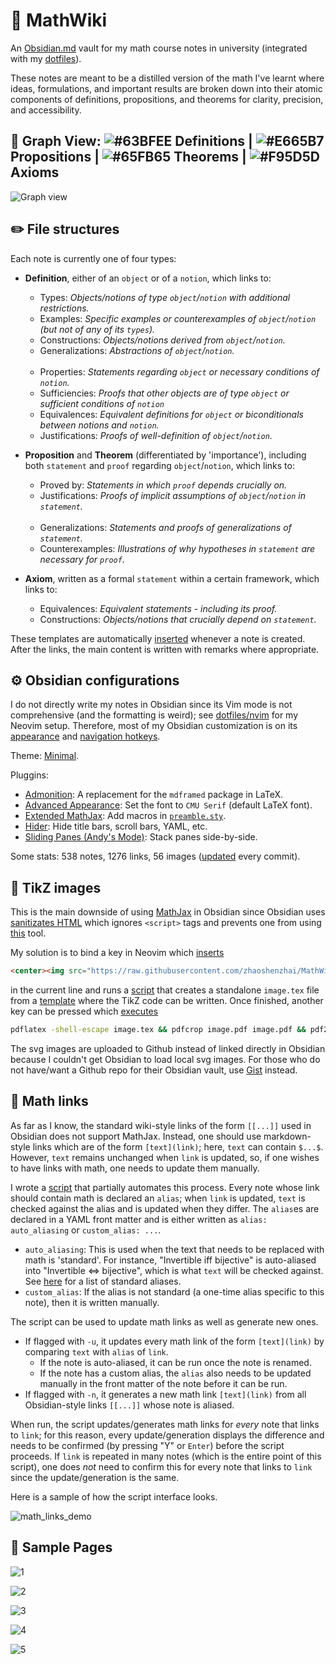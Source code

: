 # :pencil: MathWiki

An [Obsidian.md](https://obsidian.md) vault for my math course notes in university (integrated with my [dotfiles](https://github.com/zhaoshenzhai/dotfiles)).

These notes are meant to be a distilled version of the math I've learnt where ideas, formulations, and important results are broken down into their atomic components of definitions, propositions, and theorems for clarity, precision, and accessibility.

## :telescope: Graph View: ![#63BFEE](https://placeholder.pics/svg/15/63BFEE/63BFEE) Definitions | ![#E665B7](https://placeholder.pics/svg/15/E665B7/E665B7) Propositions | ![#65FB65](https://placeholder.pics/svg/15/65FB65/65FB65) Theorems | ![#F95D5D](https://placeholder.pics/svg/15/F95D5D/F95D5D) Axioms

![Graph view](https://raw.githubusercontent.com/zhaoshenzhai/MathWiki/master/.github/graph_view.png)

## :pencil2: File structures

Each note is currently one of four types:

* **Definition**, either of an `object` or of a `notion`, which links to:
    * Types: _Objects/notions of type `object`/`notion` with additional restrictions._
    * Examples: _Specific examples or counterexamples of `object`/`notion` (but not of any of its `types`)._
    * Constructions: _Objects/notions derived from `object`/`notion`._
    * Generalizations: _Abstractions of `object`/`notion`._<br/><br/>
    * Properties: _Statements regarding `object` or necessary conditions of `notion`._
    * Sufficiencies: _Proofs that other objects are of type `object` or sufficient conditions of `notion`_
    * Equivalences: _Equivalent definitions for `object` or biconditionals between notions and `notion`._
    * Justifications: _Proofs of well-definition of `object`/`notion`._

* **Proposition** and **Theorem** (differentiated by 'importance'), including both `statement` and `proof` regarding `object`/`notion`, which links to:
    * Proved by: _Statements in which `proof` depends crucially on._
    * Justifications: _Proofs of implicit assumptions of `object`/`notion` in `statement`._<br/><br/>
    * Generalizations: _Statements and proofs of generalizations of `statement`._
    * Counterexamples: _Illustrations of why hypotheses in `statement` are necessary for `proof`._
* **Axiom**, written as a formal `statement` within a certain framework, which links to:
    * Equivalences: _Equivalent statements - including its proof._
    * Constructions: _Objects/notions that crucially depend on `statement`._

These templates are automatically [inserted][templatesInsert] whenever a note is created. After the links, the main content is written with remarks where appropriate.

## :gear: Obsidian configurations

I do not directly write my notes in Obsidian since its Vim mode is not comprehensive (and the formatting is weird); see [dotfiles/nvim](https://github.com/zhaoshenzhai/dotfiles/tree/master/nvim) for my Neovim setup. Therefore, most of my Obsidian customization is on its [appearance](.obsidian/snippets/) and [navigation hotkeys](.obsidian/hotkeys.json).

Theme: [Minimal](https://github.com/kepano/obsidian-minimal).

Pluggins:
* [Admonition](https://github.com/valentine195/obsidian-admonition): A replacement for the `mdframed` package in LaTeX.
* [Advanced Appearance](https://github.com/kepano/obsidian-advanced-appearance): Set the font to `CMU Serif` (default LaTeX font).
* [Extended MathJax](https://github.com/xldenis/obsidian-latex): Add macros in [`preamble.sty`](preamble.sty).
* [Hider](https://github.com/kepano/obsidian-hider): Hide title bars, scroll bars, YAML, etc.
* [Sliding Panes (Andy's Mode)](https://github.com/deathau/sliding-panes-obsidian): Stack panes side-by-side.

Some stats: 538 notes, 1276 links, 56 images ([updated](https://github.com/zhaoshenzhai/MathWiki/blob/master/.scripts/stats.sh) every commit).

## :art: TikZ images

This is the main downside of using [MathJax](https://www.mathjax.org/) in Obsidian since Obsidian uses [sanitizates HTML](https://help.obsidian.md/Advanced+topics/HTML+sanitization) which ignores `<script>` tags and prevents one from using [this](https://github.com/kisonecat/tikzjax) tool.

My solution is to bind a key in Neovim which [inserts][tikzInsert]
```html
<center><img src="https://raw.githubusercontent.com/zhaoshenzhai/MathWiki/master/Images/UNIQUE_IDENTIFIER/image.svg"></center>
```
in the current line and runs a [script](https://github.com/zhaoshenzhai/MathWiki/blob/master/.image/newTikZ.sh) that creates a standalone `image.tex` file from a [template](https://github.com/zhaoshenzhai/MathWiki/blob/master/.image/imageTemplate.tex) where the TikZ code can be written. Once finished, another key can be pressed which [executes][pdfLaTeXExecute]
```bash
pdflatex -shell-escape image.tex && pdfcrop image.pdf image.pdf && pdf2svg image.pdf image.svg
```
The svg images are uploaded to Github instead of linked directly in Obsidian because I couldn't get Obsidian to load local svg images. For those who do not have/want a Github repo for their Obsidian vault, use [Gist](https://gist.github.com/) instead.

## :link: Math links

As far as I know, the standard wiki-style links of the form `[[...]]` used in Obsidian does not support MathJax. Instead, one should use markdown-style links which are of the form `[text](link)`; here, `text` can contain `$...$`. However, `text` remains unchanged when `link` is updated, so, if one wishes to have links with math, one needs to update them manually.

I wrote a [script](https://github.com/zhaoshenzhai/MathWiki/blob/master/.scripts/mathLinks.sh) that partially automates this process. Every note whose link should contain math is declared an `alias`; when `link` is updated, `text` is checked against the alias and is updated when they differ. The `alias`es are declared in a YAML front matter and is either written as `alias: auto_aliasing` or `custom_alias: ...`.
- `auto_aliasing`: This is used when the text that needs to be replaced with math is 'standard'. For instance, "Invertible iff bijective" is auto-aliased into "Invertible $\Leftrightarrow$ bijective", which is what `text` will be checked against. See [here][standardAlias] for a list of standard aliases.
- `custom_alias`: If the alias is not standard (a one-time alias specific to this note), then it is written manually.

The script can be used to update math links as well as generate new ones.
- If flagged with `-u`, it updates every math link of the form `[text](link)` by comparing `text` with `alias` of `link`.
    - If the note is auto-aliased, it can be run once the note is renamed.
    - If the note has a custom alias, the `alias` also needs to be updated manually in the front matter of the note before it can be run.
- If flagged with `-n`, it generates a new math link `[text](link)` from all Obsidian-style links `[[...]]` whose note is aliased.

When run, the script updates/generates math links for _every_ note that links to `link`; for this reason, every update/generation displays the difference and needs to be confirmed (by pressing "Y" or `Enter`) before the script proceeds. If `link` is repeated in many notes (which is the entire point of this script), one does _not_ need to confirm this for every note that links to `link` since the update/generation is the same.

Here is a sample of how the script interface looks.

![math_links_demo](https://raw.githubusercontent.com/zhaoshenzhai/MathWiki/master/.github/math_links_demo.png)

## :page_with_curl: Sample Pages

![1](https://raw.githubusercontent.com/zhaoshenzhai/MathWiki/master/.github/sample_pages/linear_map.png)

![2](https://raw.githubusercontent.com/zhaoshenzhai/MathWiki/master/.github/sample_pages/function.png)

![3](https://raw.githubusercontent.com/zhaoshenzhai/MathWiki/master/.github/sample_pages/linear_subspace.png)

![4](https://raw.githubusercontent.com/zhaoshenzhai/MathWiki/master/.github/sample_pages/upper_limit_strictly_finer_than_K.png)

![5](https://raw.githubusercontent.com/zhaoshenzhai/MathWiki/master/.github/sample_pages/fundamental_theorem_of_equivalence_relations.png)

[templatesInsert]: https://github.com/zhaoshenzhai/dotfiles/blob/master/nvim/UltiSnips/vimwiki.snippets#L709
[tikzInsert]: https://github.com/zhaoshenzhai/dotfiles/blob/master/nvim/config/MathWiki.vim#L1
[pdfLaTeXExecute]: https://github.com/zhaoshenzhai/dotfiles/blob/master/nvim/config/MathWiki.vim#L2
[standardAlias]: https://github.com/zhaoshenzhai/MathWiki/blob/master/.scripts/mathLinks.sh#L9

